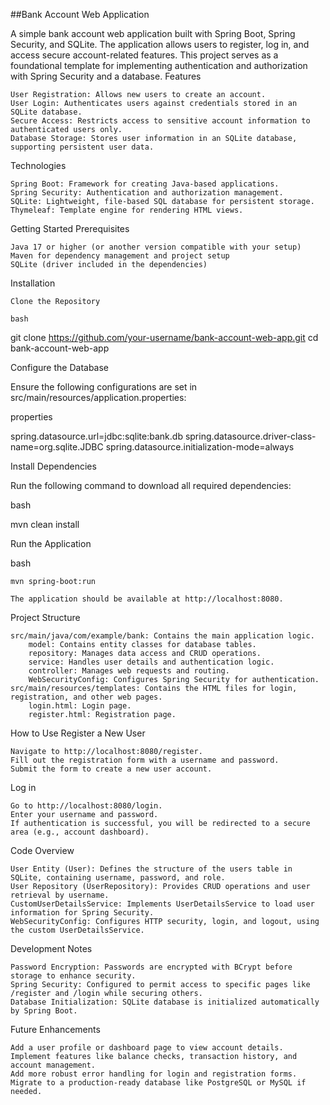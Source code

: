 ##Bank Account Web Application

A simple bank account web application built with Spring Boot, Spring Security, and SQLite. The application allows users to register, log in, and access secure account-related features. This project serves as a foundational template for implementing authentication and authorization with Spring Security and a database.
Features

    User Registration: Allows new users to create an account.
    User Login: Authenticates users against credentials stored in an SQLite database.
    Secure Access: Restricts access to sensitive account information to authenticated users only.
    Database Storage: Stores user information in an SQLite database, supporting persistent user data.

Technologies

    Spring Boot: Framework for creating Java-based applications.
    Spring Security: Authentication and authorization management.
    SQLite: Lightweight, file-based SQL database for persistent storage.
    Thymeleaf: Template engine for rendering HTML views.

Getting Started
Prerequisites

    Java 17 or higher (or another version compatible with your setup)
    Maven for dependency management and project setup
    SQLite (driver included in the dependencies)

Installation

    Clone the Repository

    bash

git clone https://github.com/your-username/bank-account-web-app.git
cd bank-account-web-app

Configure the Database

Ensure the following configurations are set in src/main/resources/application.properties:

properties

spring.datasource.url=jdbc:sqlite:bank.db
spring.datasource.driver-class-name=org.sqlite.JDBC
spring.datasource.initialization-mode=always

Install Dependencies

Run the following command to download all required dependencies:

bash

mvn clean install

Run the Application

bash

    mvn spring-boot:run

    The application should be available at http://localhost:8080.

Project Structure

    src/main/java/com/example/bank: Contains the main application logic.
        model: Contains entity classes for database tables.
        repository: Manages data access and CRUD operations.
        service: Handles user details and authentication logic.
        controller: Manages web requests and routing.
        WebSecurityConfig: Configures Spring Security for authentication.
    src/main/resources/templates: Contains the HTML files for login, registration, and other web pages.
        login.html: Login page.
        register.html: Registration page.

How to Use
Register a New User

    Navigate to http://localhost:8080/register.
    Fill out the registration form with a username and password.
    Submit the form to create a new user account.

Log in

    Go to http://localhost:8080/login.
    Enter your username and password.
    If authentication is successful, you will be redirected to a secure area (e.g., account dashboard).

Code Overview

    User Entity (User): Defines the structure of the users table in SQLite, containing username, password, and role.
    User Repository (UserRepository): Provides CRUD operations and user retrieval by username.
    CustomUserDetailsService: Implements UserDetailsService to load user information for Spring Security.
    WebSecurityConfig: Configures HTTP security, login, and logout, using the custom UserDetailsService.

Development Notes

    Password Encryption: Passwords are encrypted with BCrypt before storage to enhance security.
    Spring Security: Configured to permit access to specific pages like /register and /login while securing others.
    Database Initialization: SQLite database is initialized automatically by Spring Boot.

Future Enhancements

    Add a user profile or dashboard page to view account details.
    Implement features like balance checks, transaction history, and account management.
    Add more robust error handling for login and registration forms.
    Migrate to a production-ready database like PostgreSQL or MySQL if needed.
